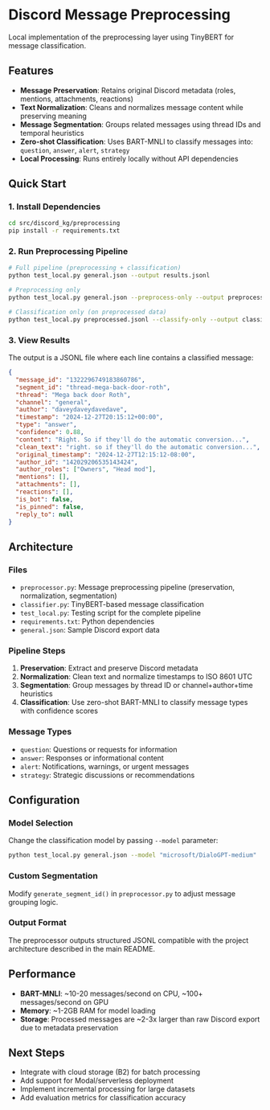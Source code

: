 # Discord Message Preprocessing

Local implementation of the preprocessing layer using TinyBERT for message classification.

## Features

- **Message Preservation**: Retains original Discord metadata (roles, mentions, attachments, reactions)
- **Text Normalization**: Cleans and normalizes message content while preserving meaning
- **Message Segmentation**: Groups related messages using thread IDs and temporal heuristics
- **Zero-shot Classification**: Uses BART-MNLI to classify messages into: `question`, `answer`, `alert`, `strategy`
- **Local Processing**: Runs entirely locally without API dependencies

## Quick Start

### 1. Install Dependencies

```bash
cd src/discord_kg/preprocessing
pip install -r requirements.txt
```

### 2. Run Preprocessing Pipeline

```bash
# Full pipeline (preprocessing + classification)
python test_local.py general.json --output results.jsonl

# Preprocessing only
python test_local.py general.json --preprocess-only --output preprocessed.jsonl

# Classification only (on preprocessed data)
python test_local.py preprocessed.jsonl --classify-only --output classified.jsonl
```

### 3. View Results

The output is a JSONL file where each line contains a classified message:

```json
{
  "message_id": "1322296749183860786",
  "segment_id": "thread-mega-back-door-roth",
  "thread": "Mega back door Roth",
  "channel": "general",
  "author": "daveydaveydavedave",
  "timestamp": "2024-12-27T20:15:12+00:00",
  "type": "answer",
  "confidence": 0.88,
  "content": "Right. So if they'll do the automatic conversion...",
  "clean_text": "right. so if they'll do the automatic conversion...",
  "original_timestamp": "2024-12-27T12:15:12-08:00",
  "author_id": "142029206535143424",
  "author_roles": ["Owners", "Head mod"],
  "mentions": [],
  "attachments": [],
  "reactions": [],
  "is_bot": false,
  "is_pinned": false,
  "reply_to": null
}
```

## Architecture

### Files

- `preprocessor.py`: Message preprocessing pipeline (preservation, normalization, segmentation)
- `classifier.py`: TinyBERT-based message classification
- `test_local.py`: Testing script for the complete pipeline
- `requirements.txt`: Python dependencies
- `general.json`: Sample Discord export data

### Pipeline Steps

1. **Preservation**: Extract and preserve Discord metadata
2. **Normalization**: Clean text and normalize timestamps to ISO 8601 UTC
3. **Segmentation**: Group messages by thread ID or channel+author+time heuristics  
4. **Classification**: Use zero-shot BART-MNLI to classify message types with confidence scores

### Message Types

- `question`: Questions or requests for information
- `answer`: Responses or informational content
- `alert`: Notifications, warnings, or urgent messages
- `strategy`: Strategic discussions or recommendations

## Configuration

### Model Selection

Change the classification model by passing `--model` parameter:

```bash
python test_local.py general.json --model "microsoft/DialoGPT-medium"
```

### Custom Segmentation

Modify `generate_segment_id()` in `preprocessor.py` to adjust message grouping logic.

### Output Format

The preprocessor outputs structured JSONL compatible with the project architecture described in the main README.

## Performance

- **BART-MNLI**: ~10-20 messages/second on CPU, ~100+ messages/second on GPU
- **Memory**: ~1-2GB RAM for model loading
- **Storage**: Processed messages are ~2-3x larger than raw Discord export due to metadata preservation

## Next Steps

- Integrate with cloud storage (B2) for batch processing
- Add support for Modal/serverless deployment
- Implement incremental processing for large datasets
- Add evaluation metrics for classification accuracy